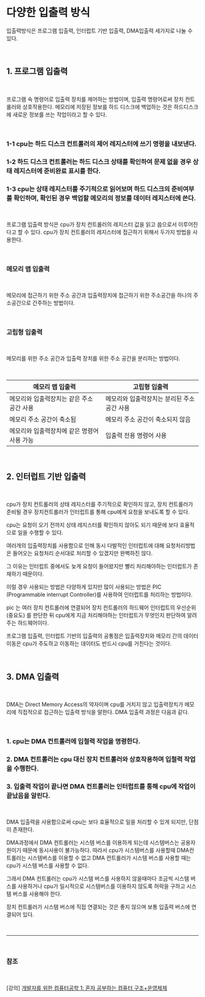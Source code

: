 # 다양한 입출력 방식

입출력방식은 프로그램 입출력, 인터럽트 기반 입출력, DMA입출력 세가지로 나눌 수 있다.

<br>

## 1. 프로그램 입출력

<br>

프로그램 속 명령어로 입출력 장치를 제어하는 방법이며, 입출력 명령어로써 장치 컨트롤러와 상호작용한다. 메모리에 저장된 정보를 하드 디스크에 백업하는 것은 하드디스크에 새로운 정보를 쓰는 작업이라고 할 수 있다.

<br>

### 1-1 cpu는 하드 디스크 컨트롤러의 제어 레지스터에 쓰기 명령을 내보낸다.

### 1-2 하드 디스크 컨트롤러는 하드 디스크 상태를 확인하여 문제 없을 경우 상태 레지스터에 준비완료 표시를 한다.

### 1-3 cpu는 상태 레지스터를 주기적으로 읽어보며 하드 디스크의 준비여부를 확인하며, 확인된 경우 백업할 메모리의 정보를 데이터 레지스터에 쓴다.

<br>

프로그램 입출력 방식은 cpu가 장치 컨트롤러의 레지스터 값을 읽고 씀으로서 이루어진다고 할 수 있다.
cpu가 장치 컨트롤러의 레지스터에 접근하기 위해서 두가지 방법을 사용한다.

<br>

### 메모리 맵 입출력 

<br>

메모리에 접근하기 위한 주소 공간과 입출력장치에 접근하기 위한 주소공간을 하나의 주소공간으로 간주하는 방법이다.

<br>

### 고립형 입출력 

<br>

메모리를 위한 주소 공간과 입출력 장치를 위한 주소 공간을 분리하는 방법이다.

<br>

|메모리 맵 입출력|고립형 입출력|
|---------------|------------|
|메모리와 입출력장치는 같은 주소 공간 사용|메모리와 입출력장치는 분리된 주소 공간 사용|
|메모리 주소 공간이 축소됨|메모리 주소 공간이 축소되지 않음|
|메모리와 입출력장치에 같은 명령어 사용 가능|입출력 전용 명령어 사용|

<br>

## 2. 인터럽트 기반 입출력

<br>

cpu가 장치 컨트롤러의 상태 레지스터를 주기적으로 확인하지 않고, 장치 컨트롤러가 준비될 경우 장치컨트롤러가 인터럽트를 통해 cpu에게 요청을 보내도록 할 수 있다.

cpu는 요청이 오기 전까지 상태 레지스터를 확인하지 않아도 되기 때문에 보다 효율적으로 일을 수행할 수 있다.

여러개의 입출력장치를 사용함으로 인해 동시 다발적인 인터럽트에 대해 요청처리방법은 들어오는 요청처리 순서대로 처리할 수 있겠지만 완벽하진 않다. 

그 이유는 인터럽트 중에서도 늦게 요청이 들어왔지만 빨리 처리해야하는 인터럽트가 존재하기 때문이다.

이럴 경우 사용되는 방법은 다양하게 있지만 많이 사용되는 방법은 PIC (Programmable interrupt Controller)를 사용하여 인터럽트를 처리하는 방법이다.

pic 는 여러 장치 컨트롤러에 연결되어 장치 컨트롤러의 하드웨어 인터럽트의 우선순위 (중요도) 를 판단한 뒤 cpu에게 지금 처리해야하는 인터럽트가 무엇인지 판단하여 알려주는 하드웨어이다.

프로그램 입출력, 인터럽트 기반의 입출력의 공통점은 입출력장치와 메모리 간의 데이터 이동은 cpu가 주도하고 이동하는 데이터도 반드시 cpu를 거친다는 것이다.

<br>

## 3. DMA 입출력

<br>

DMA는 Direct Memory Access의 약자이며 cpu를 거치지 않고 입출력장치가 메모리에 직접적으로 접근하는 입출력 방식을 말한다. DMA 입출력 과정은 다음과 같다.

<br>

### 1. cpu는 DMA 컨트롤러에 입철력 작업을 명령한다.
### 2. DMA 컨트롤러는 cpu 대신 장치 컨트롤러와 상호작용하며 입철력 작업을 수행한다.
### 3. 입출력 작업이 끝나면 DMA 컨트롤러는 인터럽트를 통해 cpu에 작업이 끝났음을 알린다.

<br>

DMA 입출력을 사용함으로써 cpu는 보다 효율적으로 일을 처리할 수 있게 되지만, 단점이 존재한다.

DMA과정에서 DMA 컨트롤러는 시스템 버스를 이용하게 되는데 시스템버스는 공용자원이기 때문에
동시사용이 불가능하다. 따라서 cpu가 시스템버스를 사용할때 DMA컨트롤러는 시스템버스를 이용할 수 없고
DMA 컨트롤러가 시스템 버스를 사용할 때는 cpu가 시스템 버스를 사용할 수 없다.

그래서 DMA 컨트롤러는 cpu가 시스템 버스를 사용하지 않을때마다 조금씩 시스템 버스를 사용하거나
cpu가 일시적으로 시스템버스를 이용하지 않도록 허락을 구하고 시스템 버스를 사용해야 한다.

장치 컨트롤러가 시스템 버스에 직접 연결되는 것은 좋지 않으며 보통 입출력 버스에 연결되어 있다.

<br>

--- 

<br>

### 참조

<br>

[강의] [개발자를 위한 컴퓨터공학 1: 혼자 공부하는 컴퓨터 구조+운영체제](https://www.inflearn.com/course/%ED%98%BC%EC%9E%90-%EA%B3%B5%EB%B6%80%ED%95%98%EB%8A%94-%EC%BB%B4%ED%93%A8%ED%84%B0%EA%B5%AC%EC%A1%B0-%EC%9A%B4%EC%98%81%EC%B2%B4%EC%A0%9C)
